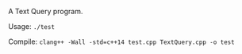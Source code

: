 A Text Query program.

Usage: `./test`

Compile: `clang++ -Wall -std=c++14 test.cpp TextQuery.cpp -o test`

